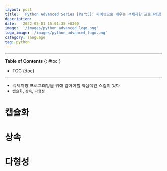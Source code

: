 ```yaml
---
layout: post
title:  'Python Advanced Series [Part5]: 파이썬으로 배우는 객체지향 프로그래밍 (2)'
description: 
date:   2022-05-01 15:01:35 +0300
image:  '/images/python_advanced_logo.png'
logo_image: '/images/python_advanced_logo.png'
category: language
tag: python
---
```

---
**Table of Contents**
{: #toc }
*  TOC
{:toc}

---

- 객체지향 프로그래밍을 위해 알아야할 핵심적인 스킬이 있다
- `캡슐화`, `상속`, `다형성`


# 캡슐화

# 상속

# 다형성

